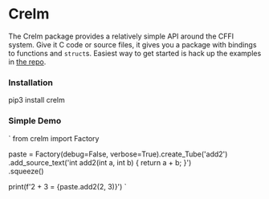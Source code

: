 # Crelm
The Crelm package provides a relatively simple API around the CFFI system. Give it C code or source files, it gives you a package with bindings to functions and `struct`s. Easiest way to get started is hack up the examples in [the repo](https://github.com/wideopensource/crelm/tree/main/examples).

### Installation

pip3 install crelm

### Simple Demo

`
from crelm import Factory

paste = Factory(debug=False, verbose=True).create_Tube('add2') \
    .add_source_text('int add2(int a, int b) { return a + b; }') \
    .squeeze()

print(f'2 + 3 = {paste.add2(2, 3)}')
`
